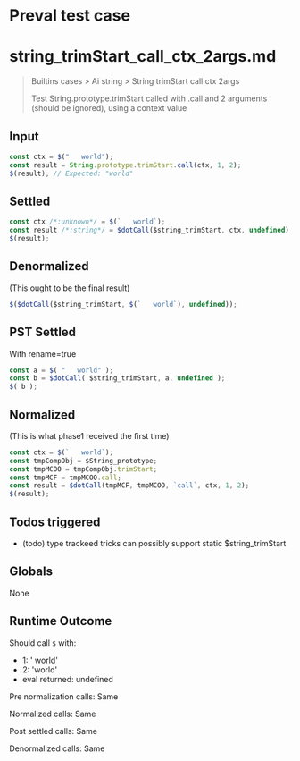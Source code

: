 # Preval test case

# string_trimStart_call_ctx_2args.md

> Builtins cases > Ai string > String trimStart call ctx 2args
>
> Test String.prototype.trimStart called with .call and 2 arguments (should be ignored), using a context value

## Input

`````js filename=intro
const ctx = $("   world");
const result = String.prototype.trimStart.call(ctx, 1, 2);
$(result); // Expected: "world"
`````


## Settled


`````js filename=intro
const ctx /*:unknown*/ = $(`   world`);
const result /*:string*/ = $dotCall($string_trimStart, ctx, undefined);
$(result);
`````


## Denormalized
(This ought to be the final result)

`````js filename=intro
$($dotCall($string_trimStart, $(`   world`), undefined));
`````


## PST Settled
With rename=true

`````js filename=intro
const a = $( "   world" );
const b = $dotCall( $string_trimStart, a, undefined );
$( b );
`````


## Normalized
(This is what phase1 received the first time)

`````js filename=intro
const ctx = $(`   world`);
const tmpCompObj = $String_prototype;
const tmpMCOO = tmpCompObj.trimStart;
const tmpMCF = tmpMCOO.call;
const result = $dotCall(tmpMCF, tmpMCOO, `call`, ctx, 1, 2);
$(result);
`````


## Todos triggered


- (todo) type trackeed tricks can possibly support static $string_trimStart


## Globals


None


## Runtime Outcome


Should call `$` with:
 - 1: ' world'
 - 2: 'world'
 - eval returned: undefined

Pre normalization calls: Same

Normalized calls: Same

Post settled calls: Same

Denormalized calls: Same
